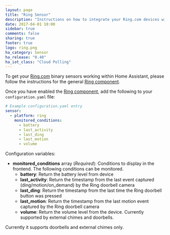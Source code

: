 ```yaml
---
layout: page
title: "Ring Sensor"
description: "Instructions on how to integrate your Ring.com devices within Home Assistant."
date: 2017-04-01 10:00
sidebar: true
comments: false
sharing: true
footer: true
logo: ring.png
ha_category: Sensor
ha_release: "0.40"
ha_iot_class: "Cloud Polling"
---
```


To get your [Ring.com](https://ring.com/) binary sensors working within Home Assistant, please follow the instructions for the general [Ring component](/components/ring).

Once you have enabled the [Ring component](/components/ring), add the following to your `configuration.yaml` file:

```yaml
# Example configuration.yaml entry
sensor:
  - platform: ring
    monitored_conditions:
      - battery
      - last_activity
      - last_ding
      - last_motion
      - volume
```

Configuration variables:

- **monitored_conditions** array (*Required*): Conditions to display in the frontend. The following conditions can be monitored.
  - **battery**: Return the battery level from device
  - **last_activity**: Return the timestamp from the last event captured (ding/motion/on_demand) by the Ring doorbell camera
  - **last_ding**: Return the timestamp from the last time the Ring doorbell button was pressed
  - **last_motion**: Return the timestamp from the last motion event captured by the Ring doorbell camera
  - **volume**: Return the volume level from the device. Currently supported by external chimes and doorbells.

Currently it supports doorbells and external chimes only.
